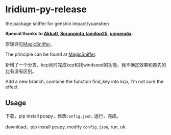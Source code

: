 # Iridium-py-release
the package sniffer for genshin impact/yuanshen

**Special thanks to [Akka0](https://github.com/Akka0),
[Sorapointa](https://github.com/Sorapointa),[tamilpp25](https://github.com/tamilpp25), [unipendix](https://github.com/BUnipendix).**

原理详见[MagicSniffer](https://github.com/Sorapointa/MagicSniffer)。

The principle can be found at [MagicSniffer](https://github.com/Sorapointa/MagicSniffer).

新增了一个分支，kcp同时完成kcp和找windseed的功能，我不确定效果和原先的比有没有区别。

Add a new branch, combine the function find_key into kcp, I'm not sure the effect.

## Usage

下载，pip install pcapy，修改`config.json`, 运行，完成。

download，pip install pcapy, modify `config.json`, run, ok.
